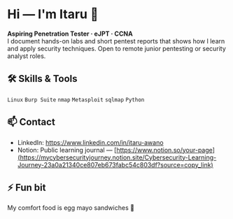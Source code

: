 # Hi — I'm Itaru 👋  
**Aspiring Penetration Tester · eJPT · CCNA**  
I document hands-on labs and short pentest reports that shows how I learn and apply security techniques.
Open to remote junior pentesting or security analyst roles.




## 🛠 Skills & Tools
`Linux` `Burp Suite` `nmap` `Metasploit` `sqlmap` `Python`  




## 📫 Contact
- LinkedIn: https://www.linkedin.com/in/itaru-awano
- Notion: Public learning journal — [https://www.notion.so/your-page](https://mycybersecurityjourney.notion.site/Cybersecurity-Learning-Journey-23a0a21340ce807eb673fabc54c803df?source=copy_link)



## ⚡ Fun bit
My comfort food is egg mayo sandwiches 🥪



<!--
**itr-a/itr-a** is a ✨ _special_ ✨ repository because its `README.md` (this file) appears on your GitHub profile.

Here are some ideas to get you started:

- 🔭 I’m currently working on ...
- 🌱 I’m currently learning ...
- 👯 I’m looking to collaborate on ...
- 🤔 I’m looking for help with ...
- 💬 Ask me about ...
- 📫 How to reach me: ...
- 😄 Pronouns: ...
- ⚡ Fun fact: ...
-->
